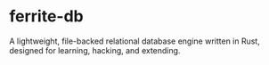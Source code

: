 # ferrite-db
A lightweight, file-backed relational database engine written in Rust, designed for learning, hacking, and extending.
